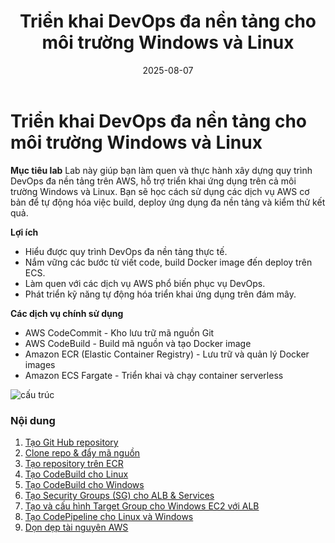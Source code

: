 ﻿---
title : "Triển khai DevOps đa nền tảng cho môi trường Windows và Linux"
date: 2025-08-07
weight : 1 
chapter : false
---
# Triển khai DevOps đa nền tảng cho môi trường Windows và Linux

**Mục tiêu lab**
Lab này giúp bạn làm quen và thực hành xây dựng quy trình DevOps đa nền tảng trên AWS, hỗ trợ triển khai ứng dụng trên cả môi trường Windows và Linux. Bạn sẽ học cách sử dụng các dịch vụ AWS cơ bản để tự động hóa việc build, deploy ứng dụng đa nền tảng và kiểm thử kết quả.

**Lợi ích**
- Hiểu được quy trình DevOps đa nền tảng thực tế.
- Nắm vững các bước từ viết code, build Docker image đến deploy trên ECS.
- Làm quen với các dịch vụ AWS phổ biến phục vụ DevOps.
- Phát triển kỹ năng tự động hóa triển khai ứng dụng trên đám mây.

**Các dịch vụ chính sử dụng**
- AWS CodeCommit - Kho lưu trữ mã nguồn Git
- AWS CodeBuild - Build mã nguồn và tạo Docker image 
- Amazon ECR (Elastic Container Registry) - Lưu trữ và quản lý Docker images 
- Amazon ECS Fargate - Triển khai và chạy container serverless

![cấu trúc](/ThuanWS/images/pic.png) 

### Nội dung
1. [Tạo Git Hub repository](1-GitHub_repository)
2. [Clone repo & đẩy mã nguồn](2-Clonerepo&pushsource/)
3. [Tạo repository trên ECR](3-CreateECRrepositories/)
4. [Tạo CodeBuild cho Linux](4-CreateCodeBuildforLinux/)
5. [Tạo CodeBuild cho Windows](5-CreateCodeBuildforWindows/)
6. [Tạo Security Groups (SG) cho ALB & Services](6-SG_for_ALB&Services/)
7. [Tạo và cấu hình Target Group cho Windows EC2 với ALB](7-ConfigureandVerifyWindowsEC2ConnectiontoALBviaTargetGroup/)
8. [Tạo CodePipeline cho Linux và Windows](8-CreateCodePipeline/)
9. [Dọn dẹp tài nguyên AWS](9-CleanUpAWSResources/)